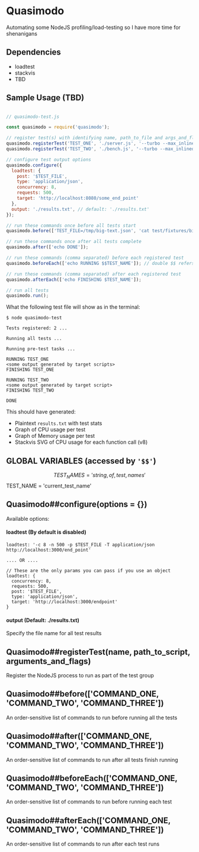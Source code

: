 # Quasimodo

Automating some NodeJS profiling/load-testing so I have more time for shenanigans

## Dependencies

- loadtest
- stackvis
- TBD

## Sample Usage (TBD)

```js

// quasimodo-test.js

const quasimodo = require('quasimodo');

// register test(s) with identifying name, path_to_file and args_and_flags
quasimodo.registerTest('TEST_ONE', './server.js', '--turbo --max_inlined_source_size=700');
quasimodo.registerTest('TEST_TWO', './bench.js', '--turbo --max_inlined_source_size=700');

// configure test output options
quasimodo.configure({
  loadtest: {
    post: '$TEST_FILE',
    type: 'application/json',
    concurrency: 8, 
    requests: 500, 
    target: 'http://localhost:8080/some_end_point'
  },
  output: './results.txt', // default: './results.txt'
});

// run these commands once before all tests start
quasimodo.before(['TEST_FILE=/tmp/big-text.json', 'cat test/fixtures/big-text.txt | jq -rM "{text: .}" > $TEST_FILE']);

// run these commands once after all tests complete
quasimodo.after(['echo DONE']);

// run these commands (comma separated) before each registered test
quasimodo.beforeEach(['echo RUNNING $$TEST_NAME']); // double $$ refers to test-global variables

// run these commands (comma separated) after each registered test
quasimodo.afterEach(['echo FINISHING $TEST_NAME']);

// run all tests
quasimodo.run();
```

What the following test file will show as in the terminal:

```
$ node quasimodo-test

Tests registered: 2 ...

Running all tests ...

Running pre-test tasks ...

RUNNING TEST_ONE
<some output generated by target scripts>
FINISHING TEST_ONE
 
RUNNING TEST_TWO
<some output generated by target script>
FINISHING TEST_TWO

DONE 
```

This should have generated:

- Plaintext `results.txt` with test stats
- Graph of CPU usage per test
- Graph of Memory usage per test
- Stackvis SVG of CPU usage for each function call (v8)

## GLOBAL VARIABLES (accessed by `'$$'`)

$$TEST_NAMES = 'string, of, test, names'
$$TEST_NAME  = 'current_test_name'

## Quasimodo##configure(options = {})

Available options:

#### loadtest (By default is disabled)
```
loadtest: '-c 8 -n 500 -p $TEST_FILE -T application/json http://localhost:3000/end_point'

.... OR ....

// These are the only params you can pass if you use an object
loadtest: {
  concurrency: 8,
  requests: 500,
  post: '$TEST_FILE',
  type: 'application/json',
  target: 'http://localhost:3000/endpoint'
}

```
#### output (Default: ./results.txt)

Specify the file name for all test results


## Quasimodo##registerTest(name, path_to_script, arguments_and_flags)

Register the NodeJS process to run as part of the test group


## Quasimodo##before(['COMMAND_ONE, 'COMMAND_TWO', 'COMMAND_THREE'])

An order-sensitive list of commands to run before running all the tests


## Quasimodo##after(['COMMAND_ONE, 'COMMAND_TWO', 'COMMAND_THREE'])

An order-sensitive list of commands to run after all tests finish running


## Quasimodo##beforeEach(['COMMAND_ONE, 'COMMAND_TWO', 'COMMAND_THREE'])

An order-sensitive list of commands to run before running each test


## Quasimodo##afterEach(['COMMAND_ONE, 'COMMAND_TWO', 'COMMAND_THREE'])

An order-sensitive list of commands to run after each test runs


